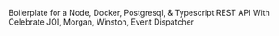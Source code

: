 Boilerplate for a Node, Docker, Postgresql, & Typescript REST API
With Celebrate JOI, Morgan, Winston, Event Dispatcher
